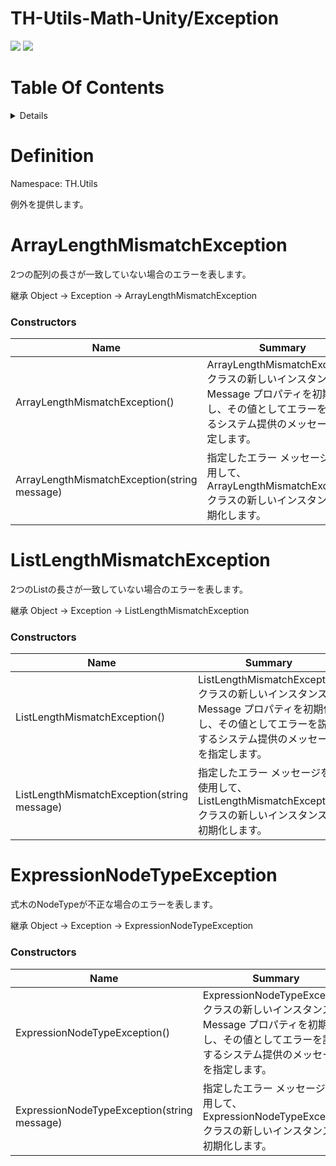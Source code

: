 # TH-Utils-Math-Unity/Exception<!-- omit in toc -->
<img src="https://img.shields.io/badge/Unity-2021 or Later-blue?&logo=Unity"> <img src="https://img.shields.io/badge/License-MIT-green">


# Table Of Contents <!-- omit in toc -->
<details>
<summary>Details</summary>

- [Definition](#definition)
- [ArrayLengthMismatchException](#arraylengthmismatchexception)
    - [Constructors](#constructors)
- [ListLengthMismatchException](#listlengthmismatchexception)
    - [Constructors](#constructors-1)
- [ExpressionNodeTypeException](#expressionnodetypeexception)
    - [Constructors](#constructors-2)
</details>


# Definition
Namespace: TH.Utils

例外を提供します。

<!-- -------------------------------------------------- -->
# ArrayLengthMismatchException
2つの配列の長さが一致していない場合のエラーを表します。

継承 Object -> Exception -> ArrayLengthMismatchException

### Constructors
| Name | Summary |
| ---- | ---- |
| ArrayLengthMismatchException() | ArrayLengthMismatchExceptionクラスの新しいインスタンスの Message プロパティを初期化し、その値としてエラーを説明するシステム提供のメッセージを指定します。 |
| ArrayLengthMismatchException(string message) | 指定したエラー メッセージを使用して、ArrayLengthMismatchExceptionクラスの新しいインスタンスを初期化します。 |


<!-- -------------------------------------------------- -->
# ListLengthMismatchException
2つのListの長さが一致していない場合のエラーを表します。

継承 Object -> Exception -> ListLengthMismatchException

### Constructors
| Name | Summary |
| ---- | ---- |
| ListLengthMismatchException() | ListLengthMismatchExceptionクラスの新しいインスタンスの Message プロパティを初期化し、その値としてエラーを説明するシステム提供のメッセージを指定します。 |
| ListLengthMismatchException(string message) | 指定したエラー メッセージを使用して、ListLengthMismatchExceptionクラスの新しいインスタンスを初期化します。 |


<!-- -------------------------------------------------- -->
# ExpressionNodeTypeException
式木のNodeTypeが不正な場合のエラーを表します。

継承 Object -> Exception -> ExpressionNodeTypeException

### Constructors
| Name | Summary |
| ---- | ---- |
| ExpressionNodeTypeException() | ExpressionNodeTypeExceptionクラスの新しいインスタンスの Message プロパティを初期化し、その値としてエラーを説明するシステム提供のメッセージを指定します。 |
| ExpressionNodeTypeException(string message) | 指定したエラー メッセージを使用して、ExpressionNodeTypeExceptionクラスの新しいインスタンスを初期化します。 |
